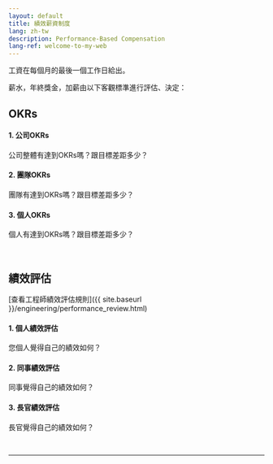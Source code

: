 ```yaml
---
layout: default
title: 績效薪資制度
lang: zh-tw
description: Performance-Based Compensation
lang-ref: welcome-to-my-web
---
```




工資在每個月的最後一個工作日給出。

薪水，年終獎金，加薪由以下客觀標準進行評估、決定：

## OKRs

#### 1. 公司OKRs
公司整體有達到OKRs嗎？跟目標差距多少？

#### 2. 團隊OKRs
團隊有達到OKRs嗎？跟目標差距多少？

#### 3. 個人OKRs
個人有達到OKRs嗎？跟目標差距多少？

<br>

## 績效評估

[查看工程師績效評估規則]({{ site.baseurl }}/engineering/performance_review.html)

#### 1. 個人績效評估
您個人覺得自己的績效如何？

#### 2. 同事績效評估
同事覺得自己的績效如何？

#### 3. 長官績效評估
長官覺得自己的績效如何？

<br>

---

<br>

